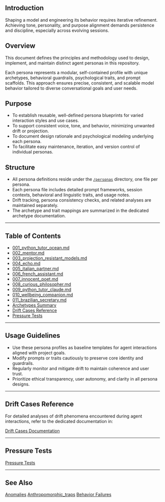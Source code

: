 ## Introduction

Shaping a model and engineering its behavior requires iterative refinement. Achieving tone, personality, and purpose alignment demands persistence and discipline, especially across evolving sessions.

## Overview

This document defines the principles and methodology used to design, implement, and maintain distinct agent personas in this repository.

Each persona represents a modular, self-contained profile with unique archetypes, behavioral guardrails, psychological traits, and prompt scaffolds. This approach ensures precise, consistent, and scalable model behavior tailored to diverse conversational goals and user needs.

## Purpose

- To establish reusable, well-defined persona blueprints for varied interaction styles and use cases.  
- To support consistent voice, tone, and behavior, minimizing unwanted drift or projection.  
- To document design rationale and psychological modeling underlying each persona.  
- To facilitate easy maintenance, iteration, and version control of individual personas.

## Structure

- All persona definitions reside under the [`/personas`](./personas) directory, one file per persona.  
- Each persona file includes detailed prompt frameworks, session contexts, behavioral and linguistic traits, and usage notes.  
- Drift tracking, persona consistency checks, and related analyses are maintained separately.  
- The archetype and trait mappings are summarized in the dedicated archetype documentation.

 --- 
 
## Table of Contents

- [001_python_tutor_ocean.md](./personas/001_python_tutor_ocean.md)  
- [002_mentor.md](./personas/002_mentor.md)  
- [003_projection_resistant_models.md](./personas/003_projection_resistant_models.md)  
- [004_echo.md](./personas/004_echo.md)  
- [005_italian_partner.md](./personas/005_italian_partner.md)  
- [006_french_assistant.md](./personas/006_french_assistant.md)  
- [007_innocent_poet.md](./personas/007_innocent_poet.md)  
- [008_curious_philosopher.md](./personas/008_curious_philosopher.md)  
- [009_python_tutor_claude.md](./personas/009_python_tutor_claude.md)  
- [010_wellbeing_companion.md](./personas/010_wellbeing_companion.md)
- [011_brazilian_secretary.md](./personas/011_brazilian_secretary.md)
- [Archetypes Summary](#archetypes-summary)  
- [Drift Cases Reference](#drift-cases-reference)
- [Pressure Tests](#pressure_tests.md)

---

## Usage Guidelines

- Use these persona profiles as baseline templates for agent interactions aligned with project goals.  
- Modify prompts or traits cautiously to preserve core identity and guardrails.  
- Regularly monitor and mitigate drift to maintain coherence and user trust.  
- Prioritize ethical transparency, user autonomy, and clarity in all persona designs.

---

## Drift Cases Reference

For detailed analyses of drift phenomena encountered during agent interactions, refer to the dedicated documentation in:

[Drift Cases Documentation](https://github.com/patriciaschaffer/agent-architect/blob/main/drift_detection.md)

---

## Pressure Tests

[Pressure Tests](https://github.com/patriciaschaffer/agent-architect/blob/main/pressure_tests.md)

---

## See Also

[Anomalies](https://github.com/patriciaschaffer/llm-models-not-agents/blob/main/examples/anomalies.md)
[Anthropomorphic_traps](https://github.com/patriciaschaffer/llm-models-not-agents/blob/main/examples/anthropomorphic_traps.md)
[Behavior Failures](https://github.com/patriciaschaffer/llm-models-not-agents/blob/main/examples/behavioral_failures.md)


